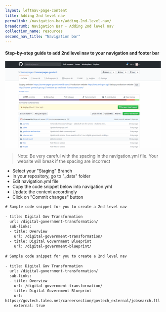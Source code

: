 ```yaml
---
layout: leftnav-page-content
title: Adding 2nd level nav
permalink: /navigation-bar/adding-2nd-level-nav/
breadcrumb: Navigation Bar - Adding 2nd level nav
collection_name: resources
second_nav_title: "Navigation bar"
---
```

#### **Step-by-step guide to add 2nd level nav to your navigation and footer bar**
![Adding second level nav](/images/resources/adding-second-level-item-to-your-navigation-bar.gif)
> Note: Be very careful with the spacing in the navigation.yml file. Your website will break if the spacing are incorrect

* Select your "Staging" Branch
* In your repository, go to "_data" folder
* Edit navigation.yml file
* Copy the code snippet below into navigation.yml
* Update the content accordingly
* Click on "Commit changes" button

  
```
# Sample code snippet for you to create a 2nd level nav

- title: Digital Gov Transformation
  url: /digital-government-transformation/
  sub-links:
  - title: Overview
    url: /digital-government-transformation/
  - title: Digital Government Blueprint
    url: /digital-government-blueprint/
    
# Sample code snippet for you to create a 2nd level nav    
    
- title: Digital Gov Transformation
  url: /digital-government-transformation/
  sub-links:
  - title: Overview
    url: /digital-government-transformation/
  - title: Digital Government Blueprint
    url: https://govtech.taleo.net/careersection/govtech_external/jobsearch.ftl 
    external: true
```
